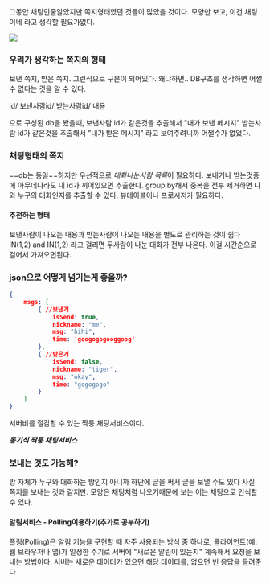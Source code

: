 그동안 채팅인줄알았지만 쪽지형태였던 것들이 많았을 것이다.
모양만 보고, 이건 채팅이네 라고 생각할 필요가없다.

![](https://i.imgur.com/ZXaiONb.png)


### 우리가 생각하는 쪽지의 형태
보낸 쪽지, 받은 쪽지. 그런식으로 구분이 되어있다.
왜냐하면.. DB구조를 생각하면 어쩔 수 없다는 것을 알 수 있다.

id/ 보낸사람id/ 받는사람id/ 내용

으로 구성된 db을 봤을때,
보낸사람 id가 같은것을 추출해서 "내가 보낸 메시지"
받는사람 id가 같은것을 추출해서 "내가 받은 메시지"
라고 보여주려니까 어쩔수가 없었다.


### 채팅형태의 쪽지
==db는 동일==하지만 우선적으로 *대화나눈사람 목록*이 필요하다.
보내거나 받는것중에 아무데나라도 내 id가 끼어있으면 추출한다.
group by해서 중복을 전부 제거하면 나와 누구의 대화인지를 추출할 수 있다.
뷰테이블이나 프로시저가 필요하다. 

#### 추천하는 형태
보낸사람이 나오는 내용과 받는사람이 나오는 내용을 별도로 관리하는 것이 쉽다
IN(1,2) and IN(1,2) 라고 걸리면 두사람이 나눈 대화가 전부 나온다.
이걸 시간순으로 걸어서 가져오면된다. 


### json으로 어떻게 넘기는게 좋을까?

```json
{
	msgs: [
		{ //보낸거
			isSend: true,
			nickname: "me",
			msg: "hihi",
			time: 'googogogooggoog'
		},
		{ //받은거
			isSend: false,
			nickname: "tiger",
			msg: "okay",
			time: "gogogogo" 		
		}
	]
}
```


서버비를 절감할 수 있는
짝퉁 채팅서비스이다. 

***동기식 짝퉁 채팅서비스***

### 보내는 것도 가능해?
방 자체가 누구와 대화하는 방인지 아니까 하단에 글을 써서 글을 보낼 수도 있다
사실 쪽지를 보내는 것과 같지만. 모양은 채팅처럼 나오기때문에 보는 이는 채팅으로 인식할 수 있다.

#### 알림서비스 - Polling이용하기(추가로 공부하기)
폴링(Polling)은 알림 기능을 구현할 때 자주 사용되는 방식 중 하나로, 
클라이언트(예: 웹 브라우저나 앱)가 일정한 주기로 서버에 "새로운 알림이 있는지" 
계속해서 요청을 보내는 방법이다.
서버는 새로운 데이터가 있으면 해당 데이터를, 없으면 빈 응답을 돌려준다